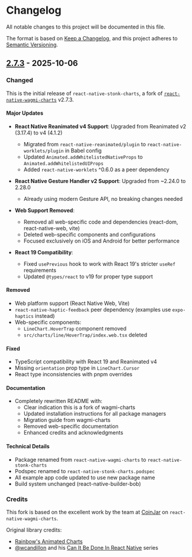 # Changelog

All notable changes to this project will be documented in this file.

The format is based on [Keep a Changelog](https://keepachangelog.com/en/1.0.0/),
and this project adheres to [Semantic Versioning](https://semver.org/spec/v2.0.0.html).

## [2.7.3] - 2025-10-06

### Changed

This is the initial release of `react-native-stonk-charts`, a fork of [`react-native-wagmi-charts`](https://github.com/coinjar/react-native-wagmi-charts) v2.7.3.

#### Major Updates

- **React Native Reanimated v4 Support**: Upgraded from Reanimated v2 (3.17.4) to v4 (4.1.2)
  - Migrated from `react-native-reanimated/plugin` to `react-native-worklets/plugin` in Babel config
  - Updated `Animated.addWhitelistedNativeProps` to `Animated.addWhitelistedUIProps`
  - Added `react-native-worklets` ^0.6.0 as a peer dependency

- **React Native Gesture Handler v2 Support**: Upgraded from ~2.24.0 to 2.28.0
  - Already using modern Gesture API, no breaking changes needed

- **Web Support Removed**: 
  - Removed all web-specific code and dependencies (react-dom, react-native-web, vite)
  - Deleted web-specific components and configurations
  - Focused exclusively on iOS and Android for better performance

- **React 19 Compatibility**: 
  - Fixed `usePrevious` hook to work with React 19's stricter `useRef` requirements
  - Updated `@types/react` to v19 for proper type support

#### Removed

- Web platform support (React Native Web, Vite)
- `react-native-haptic-feedback` peer dependency (examples use `expo-haptics` instead)
- Web-specific components:
  - `LineChart.HoverTrap` component removed
  - `src/charts/line/HoverTrap/index.web.tsx` deleted

#### Fixed

- TypeScript compatibility with React 19 and Reanimated v4
- Missing `orientation` prop type in `LineChart.Cursor`
- React type inconsistencies with pnpm overrides

#### Documentation

- Completely rewritten README with:
  - Clear indication this is a fork of wagmi-charts
  - Updated installation instructions for all package managers
  - Migration guide from wagmi-charts
  - Removed web-specific documentation
  - Enhanced credits and acknowledgments

#### Technical Details

- Package renamed from `react-native-wagmi-charts` to `react-native-stonk-charts`
- Podspec renamed to `react-native-stonk-charts.podspec`
- All example app code updated to use new package name
- Build system unchanged (react-native-builder-bob)

### Credits

This fork is based on the excellent work by the team at [CoinJar](https://github.com/coinjar) on `react-native-wagmi-charts`. 

Original library credits:
- [Rainbow's Animated Charts](https://github.com/rainbow-me/react-native-animated-charts)
- [@wcandillon](https://github.com/wcandillon) and his [Can It Be Done In React Native](https://www.youtube.com/wcandillon) series

[2.7.3]: https://github.com/dan-myles/react-native-stonk-charts/releases/tag/v2.7.3

